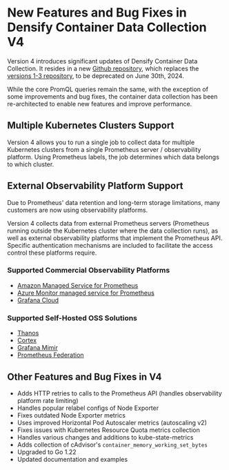 # New Features and Bug Fixes in Densify Container Data Collection V4

Version 4 introduces significant updates of Densify Container Data Collection. It resides in a new [Github repository](https://github.com/densify-dev/container-data-collection), which replaces the [versions 1-3 repository](https://github.com/densify-dev/Container-Optimization-Data-Forwarder), to be deprecated on June 30th, 2024.

While the core PromQL queries remain the same, with the exception of some improvements and bug fixes, the container data collection has been re-architected to enable new features and improve performance.

## Multiple Kubernetes Clusters Support

Version 4 allows you to run a single job to collect data for multiple Kubernetes clusters from a single Prometheus server / observability platform. Using Prometheus labels, the job determines which data belongs to which cluster.

## External Observability Platform Support

Due to Prometheus' data retention and long-term storage limitations, many customers are now using observability platforms.

Version 4 collects data from external Prometheus servers (Prometheus running outside the Kubernetes cluster where the data collection runs), as well as external observability platforms that implement the Prometheus API. Specific authentication mechanisms are included to facilitate the access control these platforms require.

### Supported Commercial Observability Platforms

* [Amazon Managed Service for Prometheus](https://docs.aws.amazon.com/prometheus/latest/userguide/index.html)
* [Azure Monitor managed service for Prometheus](https://learn.microsoft.com/en-us/azure/azure-monitor/essentials/prometheus-metrics-overview)
* [Grafana Cloud](https://grafana.com/products/cloud/)

### Supported Self-Hosted OSS Solutions

* [Thanos](https://thanos.io/)
* [Cortex](https://cortexmetrics.io/)
* [Grafana Mimir](https://grafana.com/oss/mimir/)
* [Prometheus Federation](https://prometheus.io/docs/prometheus/latest/federation/)

## Other Features and Bug Fixes in V4

* Adds HTTP retries to calls to the Prometheus API (handles observability platform rate limiting)
* Handles popular relabel configs of Node Exporter
* Fixes outdated Node Exporter metrics
* Uses improved Horizontal Pod Autoscaler metrics (autoscaling v2)
* Fixes issues with Kubernetes Resource Quota metrics collection
* Handles various changes and additions to kube-state-metrics
* Adds collection of cAdvisor's `container_memory_working_set_bytes`
* Upgraded to Go 1.22
* Updated documentation and examples
